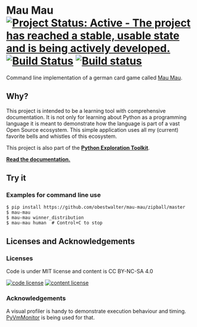 # Mau Mau [![Project Status: Active - The project has reached a stable, usable state and is being actively developed.](http://www.repostatus.org/badges/latest/active.svg)](http://www.repostatus.org/#active) [![Build Status](https://travis-ci.org/obestwalter/mau-mau.svg?branch=master)](https://travis-ci.org/obestwalter/mau-mau) [![Build status](https://ci.appveyor.com/api/projects/status/mkcjgkpkimk1ayeb/branch/master?svg=true)](https://ci.appveyor.com/project/obestwalter/mau-mau/branch/master) 

Command line implementation of a german card game called [Mau Mau](https://goo.gl/Am29SF). 

## Why?

This project is intended to be a learning tool with comprehensive documentation. It is not only for learning about Python as a programming language it is meant to demonstrate how the language is part of a vast Open Source ecosystem. This simple application uses all my (current) favorite bells and whistles of this ecosystem.

This project is also part of the **[Python Exploration Toolkit](https://github.com/obestwalter/pet)**.

**[Read the documentation.](http://oliver.bestwalter.de/mau-mau/)**

## Try it

### Examples for command line use

    $ pip install https://github.com/obestwalter/mau-mau/zipball/master
    $ mau-mau
    $ mau-mau winner_distribution
    $ mau-mau human  # Control+C to stop
    
## Licenses and Acknowledgements

### Licenses

Code is under MIT license and content is CC BY-NC-SA 4.0

[![code license](https://upload.wikimedia.org/wikipedia/commons/thumb/0/0b/License_icon-mit-2.svg/32px-License_icon-mit-2.svg.png)](http://opensource.org/licenses/mit-license.php) [![content license](https://i.creativecommons.org/l/by-nc-sa/4.0/88x31.png)](http://creativecommons.org/licenses/by-nc-sa/4.0/)

### Acknowledgements

A visual profiler is handy to demonstrate execution behaviour and timing. [PyVmMonitor](http://pyvmmonitor.com) is being used for that.
